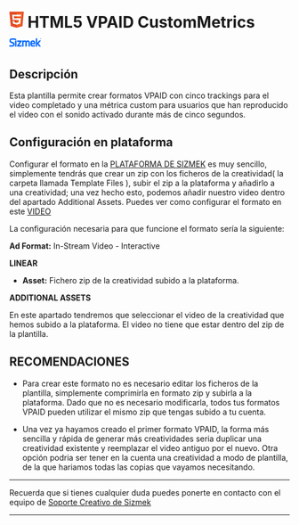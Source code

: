 # <a href="https://platform.sizmek.com"><img src="https://github.com/MarvinMDZ/Readme_Resources/raw/master/Images/HTML5_logo.png" alt="Sizmek" width="26" height="36" /></a> HTML5 VPAID CustomMetrics <a href="https://platform.sizmek.com"><img src="https://github.com/MarvinMDZ/Readme_Resources/raw/master/Images/logo-dark.png" alt="Sizmek" width="57" height="15" /></a>

## Descripción

Esta plantilla permite crear formatos VPAID con cinco trackings para el video completado y una métrica custom para usuarios que han reproducido el video con el sonido activado durante más de cinco segundos.

## Configuración en plataforma

Configurar el formato en la <a href="https://platform.sizmek.com">PLATAFORMA DE SIZMEK</a> es muy sencillo, simplemente tendrás que crear un zip con los ficheros de la creatividad( la carpeta llamada Template Files ), subir el zip a la plataforma y añadirlo a una creatividad; una vez hecho esto, podemos añadir nuestro video dentro del apartado Additional Assets. Puedes ver como configurar el formato en este <a href="https://github.com/MarvinMDZ/Readme_Resources/raw/master/Videos/VPAID_CustomMetrics_Setup.mp4" target="_blank">VIDEO</a>

La configuración necesaria para que funcione el formato sería la siguiente:

**Ad Format:** In-Stream Video - Interactive

**LINEAR**
  * **Asset:** Fichero zip de la creatividad subido a la plataforma.

**ADDITIONAL ASSETS**

En este apartado tendremos que seleccionar el video de la creatividad que hemos subido a la plataforma. El video no tiene que estar dentro del zip de la plantilla.

## RECOMENDACIONES

* Para crear este formato no es necesario editar los ficheros de la plantilla, simplemente comprimirla en formato zip y subirla a la plataforma. Dado que no es necesario modificarla, todos tus formatos VPAID pueden utilizar el mismo zip que tengas subido a tu cuenta.

* Una vez ya hayamos creado el primer formato VPAID, la forma más sencilla y rápida de generar más creatividades seria duplicar una creatividad existente y reemplazar el video antiguo por el nuevo. Otra opción podria ser tener en la cuenta una creatividad a modo de plantilla, de la que hariamos todas las copias que vayamos necesitando.

***

Recuerda que si tienes cualquier duda puedes ponerte en contacto con el equipo de <a href="mailto:creativesupport-spain@sizmek.com">Soporte Creativo de Sizmek</a>

***

